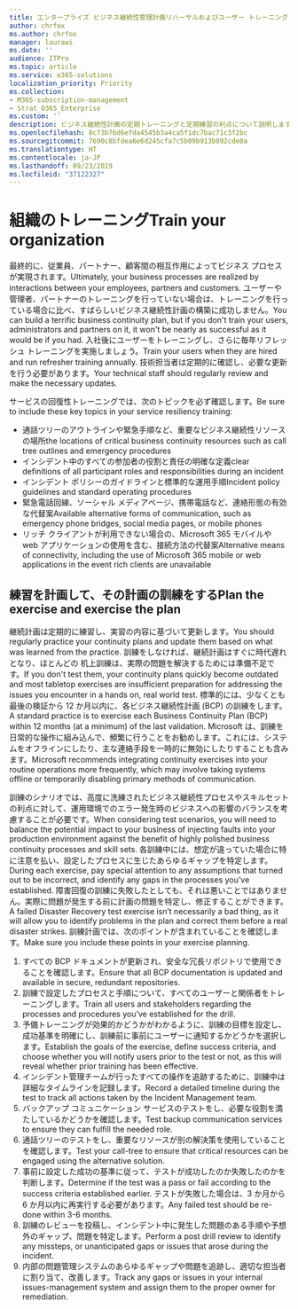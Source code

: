 ```yaml
---
title: エンタープライズ ビジネス継続性管理計画リハーサルおよびユーザー トレーニング
author: chrfox
ms.author: chrfox
manager: laurawi
ms.date: ''
audience: ITPro
ms.topic: article
ms.service: o365-solutions
localization_priority: Priority
ms.collection:
- M365-subscription-management
- Strat_O365_Enterprise
ms.custom: ''
description: ビジネス継続性計画の定期トレーニングと定期練習の利点について説明します。
ms.openlocfilehash: 8c73b76d6efda4545b3a4ca5f1dc7bac71c3f2bc
ms.sourcegitcommit: 7690c8bfdea6e6d245cfa7c5b09b913b092cde0a
ms.translationtype: HT
ms.contentlocale: ja-JP
ms.lasthandoff: 09/23/2019
ms.locfileid: "37122327"
---
```

# <a name="train-your-organization"></a><span data-ttu-id="15efd-103">組織のトレーニング</span><span class="sxs-lookup"><span data-stu-id="15efd-103">Train your organization</span></span>

<span data-ttu-id="15efd-104">最終的に、従業員、パートナー、顧客間の相互作用によってビジネス プロセスが実現されます。</span><span class="sxs-lookup"><span data-stu-id="15efd-104">Ultimately, your business processes are realized by interactions between your employees, partners and customers.</span></span> <span data-ttu-id="15efd-105">ユーザーや管理者、パートナーのトレーニングを行っていない場合は、トレーニングを行っている場合に比べ、すばらしいビジネス継続性計画の構築に成功しません。</span><span class="sxs-lookup"><span data-stu-id="15efd-105">You can build a terrific business continuity plan, but if you don't train your users, administrators and partners on it, it won't be nearly as successful as it would be if you had.</span></span> <span data-ttu-id="15efd-106">入社後にユーザーをトレーニングし、さらに毎年リフレッシュ トレーニングを実施しましょう。</span><span class="sxs-lookup"><span data-stu-id="15efd-106">Train your users when they are hired and run refresher training annually.</span></span>
<span data-ttu-id="15efd-107">技術担当者は定期的に確認し、必要な更新を行う必要があります。</span><span class="sxs-lookup"><span data-stu-id="15efd-107">Your technical staff should regularly review and make the necessary updates.</span></span>

<span data-ttu-id="15efd-108">サービスの回復性トレーニングでは、次のトピックを必ず確認します。</span><span class="sxs-lookup"><span data-stu-id="15efd-108">Be sure to include these key topics in your service resiliency training:</span></span>

- <span data-ttu-id="15efd-109">通話ツリーのアウトラインや緊急手順など、重要なビジネス継続性リソースの場所</span><span class="sxs-lookup"><span data-stu-id="15efd-109">the locations of critical business continuity resources such as call tree outlines and emergency procedures</span></span>
- <span data-ttu-id="15efd-110">インシデント中のすべての参加者の役割と責任の明確な定義</span><span class="sxs-lookup"><span data-stu-id="15efd-110">clear definitions of all participant roles and responsibilities during an incident</span></span>
- <span data-ttu-id="15efd-111">インシデント ポリシーのガイドラインと標準的な運用手順</span><span class="sxs-lookup"><span data-stu-id="15efd-111">Incident policy guidelines and standard operating procedures</span></span>
- <span data-ttu-id="15efd-112">緊急電話回線、ソーシャル メディアページ、携帯電話など、連絡形態の有効な代替案</span><span class="sxs-lookup"><span data-stu-id="15efd-112">Available alternative forms of communication, such as emergency phone bridges, social media pages, or mobile phones</span></span>
- <span data-ttu-id="15efd-113">リッチ クライアントが利用できない場合の、Microsoft 365 モバイルや web アプリケーションの使用を含む、接続方法の代替案</span><span class="sxs-lookup"><span data-stu-id="15efd-113">Alternative means of connectivity, including the use of Microsoft 365 mobile or web applications in the event rich clients are unavailable</span></span>

## <a name="plan-the-exercise-and-exercise-the-plan"></a><span data-ttu-id="15efd-114">練習を計画して、その計画の訓練をする</span><span class="sxs-lookup"><span data-stu-id="15efd-114">Plan the exercise and exercise the plan</span></span>

<span data-ttu-id="15efd-115">継続計画は定期的に練習し、実習の内容に基づいて更新します。</span><span class="sxs-lookup"><span data-stu-id="15efd-115">You should regularly practice your continuity plans and update them based on what was learned from the practice.</span></span> <span data-ttu-id="15efd-116">訓練をしなければ、継続計画はすぐに時代遅れとなり、ほとんどの 机上訓練は、実際の問題を解決するためには準備不足です。</span><span class="sxs-lookup"><span data-stu-id="15efd-116">If you don't test them, your continuity plans quickly become outdated and most tabletop exercises are insufficient preparation for addressing the issues you encounter in a hands on, real world test.</span></span> <span data-ttu-id="15efd-117">標準的には、少なくとも最後の検証から 12 か月以内に、各ビジネス継続性計画 (BCP) の訓練をします。</span><span class="sxs-lookup"><span data-stu-id="15efd-117">A standard practice is to exercise each Business Continuity Plan (BCP) within 12 months (at a minimum) of the last validation.</span></span> <span data-ttu-id="15efd-118">Microsoft は、訓練を日常的な操作に組み込んで、頻繁に行うことをお勧めします。これには、システムをオフラインにしたり、主な連絡手段を一時的に無効にしたりすることも含みます。</span><span class="sxs-lookup"><span data-stu-id="15efd-118">Microsoft recommends integrating continuity exercises into your routine operations more frequently, which may involve taking systems offline or temporarily disabling primary methods of communication.</span></span>  

<span data-ttu-id="15efd-119">訓練のシナリオでは、高度に洗練されたビジネス継続性プロセスやスキルセットの利点に対して、運用環境でのエラー発生時のビジネスへの影響のバランスを考慮することが必要です。</span><span class="sxs-lookup"><span data-stu-id="15efd-119">When considering test scenarios, you will need to balance the potential impact to your business of injecting faults into your production environment against the benefit of highly polished business continuity processes and skill sets.</span></span>
<span data-ttu-id="15efd-120">各訓練中には、想定が違っていた場合に特に注意を払い、設定したプロセスに生じたあらゆるギャップを特定します。</span><span class="sxs-lookup"><span data-stu-id="15efd-120">During each exercise, pay special attention to any assumptions that turned out to be incorrect, and identify any gaps in the processes you’ve established.</span></span> <span data-ttu-id="15efd-121">障害回復の訓練に失敗したとしても、それは悪いことではありません。実際に問題が発生する前に計画の問題を特定し、修正することができます。</span><span class="sxs-lookup"><span data-stu-id="15efd-121">A failed Disaster Recovery test exercise isn’t necessarily a bad thing, as it will allow you to identify problems in the plan and correct them before a real disaster strikes.</span></span> <span data-ttu-id="15efd-122">訓練計画では、次のポイントが含まれていることを確認します。</span><span class="sxs-lookup"><span data-stu-id="15efd-122">Make sure you include these points in your exercise planning.</span></span>

1. <span data-ttu-id="15efd-123">すべての BCP ドキュメントが更新され、安全な冗長リポジトリで使用できることを確認します。</span><span class="sxs-lookup"><span data-stu-id="15efd-123">Ensure that all BCP documentation is updated and available in secure, redundant repositories.</span></span>
2. <span data-ttu-id="15efd-124">訓練で設定したプロセスと手順について、すべてのユーザーと関係者をトレーニングします。</span><span class="sxs-lookup"><span data-stu-id="15efd-124">Train all users and stakeholders regarding the processes and procedures you’ve established for the drill.</span></span>
3. <span data-ttu-id="15efd-125">予備トレーニングが効果的かどうかがわかるように、訓練の目標を設定し、成功基準を明確にし、訓練前に事前にユーザーに通知するかどうかを選択します。</span><span class="sxs-lookup"><span data-stu-id="15efd-125">Establish the goals of the exercise, define success criteria, and choose whether you will notify users prior to the test or not, as this will reveal whether prior training has been effective.</span></span>
4. <span data-ttu-id="15efd-126">インシデント管理チームが行ったすべての操作を追跡するために、訓練中は詳細なタイムラインを記録します。</span><span class="sxs-lookup"><span data-stu-id="15efd-126">Record a detailed timeline during the test to track all actions taken by the Incident Management team.</span></span>
5. <span data-ttu-id="15efd-127">バックアップ コミュニケーション サービスのテストをし、必要な役割を満たしているかどうかを確認します。</span><span class="sxs-lookup"><span data-stu-id="15efd-127">Test backup communication services to ensure they can fulfill the needed role.</span></span>
6. <span data-ttu-id="15efd-128">通話ツリーのテストをし、重要なリソースが別の解決策を使用していることを確認します。</span><span class="sxs-lookup"><span data-stu-id="15efd-128">Test your call-tree to ensure that critical resources can be engaged using the alternative solution.</span></span>
7. <span data-ttu-id="15efd-129">事前に設定した成功の基準に従って、テストが成功したのか失敗したのかを判断します。</span><span class="sxs-lookup"><span data-stu-id="15efd-129">Determine if the test was a pass or fail according to the success criteria established earlier.</span></span> <span data-ttu-id="15efd-130">テストが失敗した場合は、3 か月から 6 か月以内に再実行する必要があります。</span><span class="sxs-lookup"><span data-stu-id="15efd-130">Any failed test should be re-done within 3-6 months.</span></span>
8. <span data-ttu-id="15efd-131">訓練のレビューを投稿し、インシデント中に発生した問題のある手順や予想外のギャップ、問題を特定します。</span><span class="sxs-lookup"><span data-stu-id="15efd-131">Perform a post drill review to identify any missteps, or unanticipated gaps or issues that arose during the incident.</span></span>
9. <span data-ttu-id="15efd-132">内部の問題管理システムのあらゆるギャップや問題を追跡し、適切な担当者に割り当て、改善します。</span><span class="sxs-lookup"><span data-stu-id="15efd-132">Track any gaps or issues in your internal issues-management system and assign them to the proper owner for remediation.</span></span>
